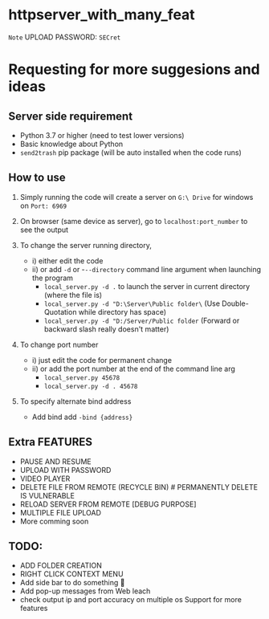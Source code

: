 # httpserver_with_many_feat

` Note ` UPLOAD PASSWORD: `SECret`
# Requesting for more suggesions and ideas

Server side requirement
----------------------------------------------------------------
* Python 3.7 or higher (need to test lower versions)
* Basic knowledge about Python
* `send2trash` pip package (will be auto installed when the code runs)

How to use
----------------------------------------------------------------
1. Simply running the code will create a server on `G:\ Drive` for windows on `Port: 6969`
1. On browser (same device as server), go to `localhost:port_number` to see the output
1. To change the server running directory, 
   - i) either edit the code  
   - ii) or add `-d` or -`--directory` command line argument when launching the program
        - `local_server.py -d .` to launch the server in current directory (where the file is)
        - `local_server.py -d "D:\Server\Public folder\`  (Use Double-Quotation while directory has space)
        - `local_server.py -d "D:/Server/Public folder` (Forward or backward slash really doesn't matter)
 1. To change port number
    - i) just edit the code for permanent change  
    - ii) or add the port number at the end of the command line arg  
       -  `local_server.py 45678`
       -  `local_server.py -d . 45678`

1. To specify alternate bind address
    - Add bind add `-bind {address}`


 Extra FEATURES 
----------------------------------------------------------------
* PAUSE AND RESUME
* UPLOAD WITH PASSWORD
* VIDEO PLAYER
* DELETE FILE FROM REMOTE (RECYCLE BIN) # PERMANENTLY DELETE IS VULNERABLE
* RELOAD SERVER FROM REMOTE [DEBUG PURPOSE]
* MULTIPLE FILE UPLOAD
* More comming soon

 TODO:
--------------------------------------------------------------
* ADD FOLDER CREATION
* RIGHT CLICK CONTEXT MENU
* Add side bar to do something 🤔
* Add pop-up messages from Web leach
* check output ip and port accuracy on multiple os
Support for more features
